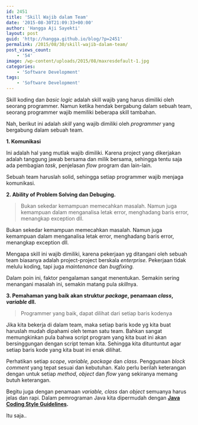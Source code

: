 ```yaml
---
id: 2451
title: 'Skill Wajib dalam Team'
date: '2015-08-30T21:09:33+00:00'
author: 'Hangga Aji Sayekti'
layout: post
guid: 'http://hangga.github.io/blog/?p=2451'
permalink: /2015/08/30/skill-wajib-dalam-team/
post_views_count:
    - '54'
image: /wp-content/uploads/2015/08/maxresdefault-1.jpg
categories:
    - 'Software Development'
tags:
    - 'Software Development'
---
```


Skill koding dan *basic logic* adalah skill wajib yang harus dimiliki oleh seorang programmer. Namun ketika hendak bergabung dalam sebuah team, seorang programmer wajib memiliki beberapa skill tambahan.

Nah, berikut ini adalah *skill* yang wajib dimiliki oleh *programmer* yang bergabung dalam sebuah team.

**1. Komunikasi**

Ini adalah hal yang mutlak wajib dimiliki. Karena project yang dikerjakan adalah tanggung jawab bersama dan milik bersama, sehingga tentu saja ada pembagian *task*, penjelasan *flow* program dan lain-lain.

Sebuah team haruslah solid, sehingga setiap programmer wajib menjaga komunikasi.

**2. Ability of Problem Solving dan Debuging.**

> Bukan sekedar kemampuan memecahkan masalah. Namun juga kemampuan dalam menganalisa letak error, menghadang baris error, menangkap exception dll.

Bukan sekedar kemampuan memecahkan masalah. Namun juga kemampuan dalam menganalisa letak error, menghadang baris error, menangkap exception dll.

Mengapa skill ini wajib dimiliki, karena pekerjaan yg ditangani oleh sebuah team biasanya adalah project-project berskala *enterprise.* Pekerjaan tidak melulu koding, tapi juga *maintenance* dan *bugfixing.*

Dalam poin ini, faktor pengalaman sangat menentukan. Semakin sering menangani masalah ini, semakin matang pula *skill*nya.

**3. Pemahaman yang baik akan struktur *package*, penamaan *class*, *variable* dll.**

> Programmer yang baik, dapat dilihat dari setiap baris kodenya

Jika kita bekerja di dalam team, maka setiap baris kode yg kita buat haruslah mudah dipahami oleh teman satu team. Bahkan sangat memungkinkan pula bahwa script program yang kita buat ini akan bersinggungan dengan script teman kita. Sehingga kita dituntuntut agar setiap baris kode yang kita buat ini enak dilihat.

Perhatikan setiap *scope*, *variable, package* dan *class*. Penggunaan *block comment* yang tepat sesuai dan kebutuhan. Kalo perlu berilah keterangan dengan untuk setiap *method*, *object* dan *flow* yang sekiranya memang butuh keterangan.

Begitu juga dengan penamaan *variable, class* dan *object* semuanya harus jelas dan rapi. Dalam pemrograman Java kita dipermudah dengan **[Java Coding Style Guidelines](http://www.iwombat.com/standards/JavaStyleGuide.html).**

Itu saja..